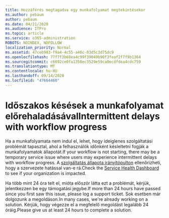 ```yaml
---
title: Hozzáférés megtagadva egy munkafolyamat megtekintésekor
ms.author: pebaum
author: pebaum
ms.date: 04/21/2020
ms.audience: ITPro
ms.topic: article
ms.service: o365-administration
ROBOTS: NOINDEX, NOFOLLOW
localization_priority: Normal
ms.assetid: 47ceb983-f9a4-4c55-a40c-03d5c3d75dc9
ms.openlocfilehash: 77f7f3b68ea4c99f39049b90f3feaf2f7f9b1364
ms.sourcegitcommit: c6692ce0fa1358ec3529e59ca0ecdfdea4cdc759
ms.translationtype: MT
ms.contentlocale: hu-HU
ms.lasthandoff: 09/14/2020
ms.locfileid: "47664460"
---
```

# <a name="intermittent-delays-with-workflow-progress"></a><span data-ttu-id="b36d0-102">Időszakos késések a munkafolyamat előrehaladásával</span><span class="sxs-lookup"><span data-stu-id="b36d0-102">Intermittent delays with workflow progress</span></span>

<span data-ttu-id="b36d0-103">Ha a munkafolyamata nem indul el, lehet, hogy ideiglenes szolgáltatási problémát tapasztal, ahol a felhasználók időnként késleltetni fogják a munkafolyamatok állapotát.</span><span class="sxs-lookup"><span data-stu-id="b36d0-103">If your workflow is not starting, there may be a temporary service issue where users may experience intermittent delays with workflow progress.</span></span> <span data-ttu-id="b36d0-104">A [szolgáltatás állapota irányítópulton](https://admin.microsoft.com/AdminPortal/Home#/servicehealth) ellenőrizheti, hogy a szervezete hatással van-e rá.</span><span class="sxs-lookup"><span data-stu-id="b36d0-104">Check the [Service Health Dashboard](https://admin.microsoft.com/AdminPortal/Home#/servicehealth) to see if your organization is impacted.</span></span> 

<span data-ttu-id="b36d0-105">Ha több mint 24 óra telt el, mióta először látta ezt a problémát, kérjük, jelentkezzen be egy támogatási jegybe.</span><span class="sxs-lookup"><span data-stu-id="b36d0-105">If more than 24 hours have passed since you first saw this issue, please log a support ticket.</span></span> <span data-ttu-id="b36d0-106">Sok esetben már dolgozunk a megoldáson.</span><span class="sxs-lookup"><span data-stu-id="b36d0-106">In many cases, we're already working on a solution.</span></span> <span data-ttu-id="b36d0-107">Kérjük, hogy végezze el a megfelelő megoldást legalább 24 óráig.</span><span class="sxs-lookup"><span data-stu-id="b36d0-107">Please give us at least 24 hours to complete a solution.</span></span>


  

